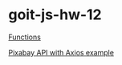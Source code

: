 # goit-js-hw-12

[Functions](./docs/functions.md)

[Pixabay API with Axios example](./docs/pixabay-api-example.md)
